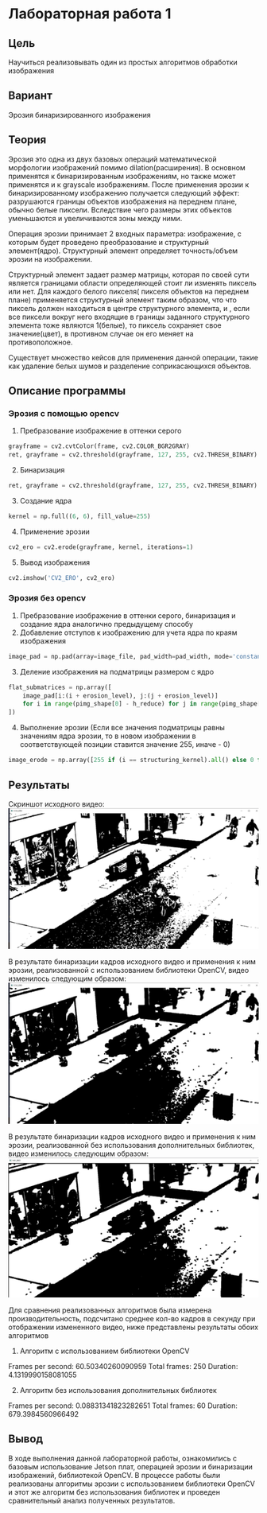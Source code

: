 # Лабораторная работа 1

## Цель
Научиться реализовывать один из простых алгоритмов обработки изображения

## Вариант
Эрозия бинаризированного изображения

## Теория
Эрозия это одна из двух базовых операций математической морфологии изображений помимо dilation(расширения). В основном 
применятся к бинаризированным изображениям, но также может применятся и к grayscale изображениям. После применения 
эрозии к бинаризированному изображению получается следующий эффект: разрушаются границы объектов изображения на 
переднем плане, обычно белые пиксели. Вследствие чего размеры этих объектов уменьшаются и увеличиваются зоны между ними.

Операция эрозии принимает 2 входных параметра: изображение, с которым будет проведено преобразование и структурный 
элемент(ядро). Структурный элемент определяет точность/объем эрозии на изображении.

Структурный элемент задает размер матрицы, которая по своей сути является границами области определяющей стоит ли 
изменять пиксель или нет. Для каждого белого пикселя( пикселя объектов на переднем плане) применяется структурный 
элемент таким образом, что что пиксель должен находиться в центре структурного элемента, и , если все пиксели вокруг
него входящие в границы заданного структурного элемента тоже являются 1(белые), то пиксель сохраняет свое значение(цвет), 
в противном случае он его меняет на противоположное.

Существует множество кейсов для применения данной операции, такие как удаление белых шумов и разделение 
соприкасающихся объектов.

## Описание программы
### Эрозия с помощью opencv
1. Пребразование изображение в оттенки серого   
```python
grayframe = cv2.cvtColor(frame, cv2.COLOR_BGR2GRAY)
ret, grayframe = cv2.threshold(grayframe, 127, 255, cv2.THRESH_BINARY)
```
2. Бинаризация
```python
ret, grayframe = cv2.threshold(grayframe, 127, 255, cv2.THRESH_BINARY)
```
3. Создание ядра
```python
kernel = np.full((6, 6), fill_value=255)
```
4. Применение эрозии
```python
cv2_ero = cv2.erode(grayframe, kernel, iterations=1)
```
5. Вывод изображения
```python
cv2.imshow('CV2_ERO', cv2_ero)
```

### Эрозия без opencv
1. Пребразование изображение в оттенки серого, бинаризация и создание ядра аналогично предыдущему способу
2. Добавление отступов к изображению для учета ядра по краям изображения
```python
image_pad = np.pad(array=image_file, pad_width=pad_width, mode='constant')
```
3. Деление изображения на подматрицы размером с ядро
```python
flat_submatrices = np.array([
    image_pad[i:(i + erosion_level), j:(j + erosion_level)]
    for i in range(pimg_shape[0] - h_reduce) for j in range(pimg_shape[1] - w_reduce)
])
```
4. Выполнение эрозии (Если все значения подматрицы равны значениям ядра эрозии, то в новом изображении в соответствующей 
позиции ставится значение 255, иначе - 0)
```python
image_erode = np.array([255 if (i == structuring_kernel).all() else 0 for i in flat_submatrices], dtype=np.uint8)
```

## Результаты
Скриншот исходного видео:
![image](images/img1.png)

В результате бинаризации кадров исходного видео и применения к ним эрозии, реализованной с использованием библиотеки 
OpenCV, видео изменилось следующим образом:
![image](images/img2.png)

В результате бинаризации кадров исходного видео и применения к ним эрозии, реализованной без использования 
дополнительных библиотек, видео изменилось следующим образом:
![image](images/img3.png)

Для сравнения реализованных алгоритмов была измерена производительность, подсчитано среднее кол-во кадров в
секунду при отображении измененного видео, ниже представлены результаты обоих алгоритмов

1) Алгоритм с использованием библиотеки OpenCV

Frames per second: 60.50340260090959
Total frames: 250
Duration: 4.1319990158081055

2) Алгоритм без использования дополнительных библиотек

Frames per second: 0.08831341823282651
Total frames: 60
Duration: 679.3984560966492

## Вывод
В ходе выполнения данной лабораторной работы, ознакомились с базовым использование Jetson плат, операцией эрозии и 
бинаризации изображений, библиотекой OpenCV. В процессе работы были реализованы алгоритмы эрозии с использованием 
библиотеки OpenCV и этот же алгоритм без использования библиотек и проведен сравнительный анализ полученных результатов.
